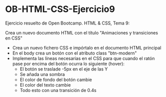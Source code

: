 # OB-HTML-CSS-Ejercicio9
Ejercicio resuelto de Open Bootcamp. HTML &amp; CSS, Tema 9:

Crea un nuevo documento HTML con el título "Animaciones y transiciones en CSS"

- Crea un nuevo fichero CSS e impórtalo en el documento HTML principal
- En el body crea un botón con el atributo class "btn-modern"
- Implementa las líneas necesarias en el CSS para que cuando el ratón pase por encima del botón ocurra lo siguiente (hover):
  - El botón se traslade -5px en el eje de las Y
  - Se añada una sombra
  - El color de fondo del botón cambie
  - El color del texto cambie
  - Todo esto con una transición de 0.4s
